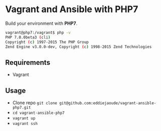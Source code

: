 # Vagrant and Ansible with PHP7

Build your environment with **PHP7**.

```bash
vagrant@php7:/vagrant$ php -v
PHP 7.0.0beta3 (cli)
Copyright (c) 1997-2015 The PHP Group
Zend Engine v3.0.0-dev, Copyright (c) 1998-2015 Zend Technologies
```

## Requirements

* Vagrant

## Usage

* Clone repo `git clone git@github.com:eddiejaoude/vagrant-ansible-php7.git`
* `cd vagrant-ansible-php7`
* `vagrant up`
* `vagrant ssh`
